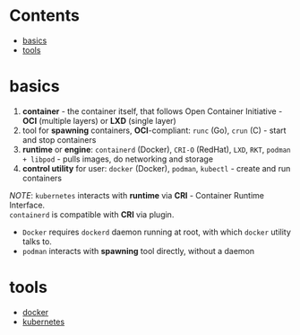 # Contents

- [basics](#basics)
- [tools](#tools)

# basics
1. **container** - the container itself, that follows Open Container Initiative - **OCI** (multiple layers) or **LXD** (single layer)
2. tool for **spawning** containers, **OCI**-compliant: `runc` (Go), `crun` (C) - start and stop containers
3. **runtime** or **engine**: `containerd` (Docker), `CRI-O` (RedHat), `LXD`, `RKT`, `podman + libpod` - pulls images, do networking and storage
4. **control utility** for user: `docker` (Docker), `podman`, `kubectl` - create and run containers

*NOTE*: `kubernetes` interacts with **runtime** via **CRI** - Container Runtime Interface.  
`containerd` is compatible with **CRI** via plugin.

- `Docker` requires `dockerd` daemon running at root, with which `docker` utility talks to.  
- `podman` interacts with **spawning** tool directly, without a daemon

# tools
* [docker](../utilities/docker.md)
* [kubernetes](../utilities/kubernetes.md)

